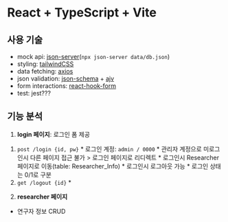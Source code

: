 # React + TypeScript + Vite

## 사용 기술 
* mock api: [json-server](https://www.npmjs.com/package/json-server)(`npx json-server data/db.json`)
* styling: [tailwindCSS](https://tailwindcss.com/)
* data fetching: [axios](https://axios-http.com/)
* json validation: [json-schema](https://json-schema.org/) + [ajv](https://ajv.js.org/)
* form interactions: [react-hook-form](https://react-hook-form.com/)
* test: jest???

## 기능 분석
1. **login 페이지**: 로그인 폼 제공
  1) `post /login {id, pw}`
    * 로그인 계정: `admin / 0000`
    * 관리자 계정으로 미로그인시 다른 페이지 접근 불가 > 로그인 페이지로 리디렉트
    * 로그인시 Researcher 페이지로 이동(table: Researcher_Info) 
    * 로그인시 로그아웃 가능
    * 로그인 상태는 0/1로 구분
  2) `get /logout {id}`
    * 


2. **researcher 페이지**
  * 연구자 정보 CRUD
